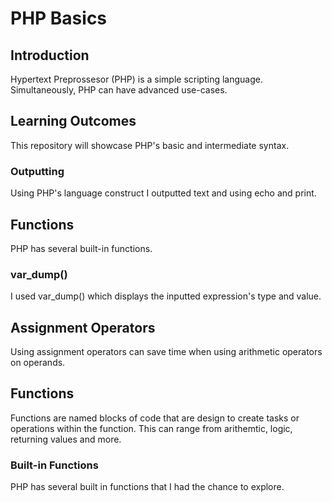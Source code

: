 # PHP Basics

## Introduction
Hypertext Preprossesor (PHP) is a simple scripting language. Simultaneously, PHP can have advanced use-cases.

## Learning Outcomes
This repository will showcase PHP's basic and intermediate syntax.

### Outputting
Using PHP's language construct I outputted text and using echo and print.

## Functions
PHP has several built-in functions.

### var_dump()
I used var_dump() which displays the inputted expression's type and value.

## Assignment Operators
Using assignment operators can save time when using arithmetic operators on operands.

## Functions
Functions are named blocks of code that are design to create tasks or operations within the function. This can range from arithemtic, logic, returning values and more.

### Built-in Functions
PHP has several built in functions that I had the chance to explore.